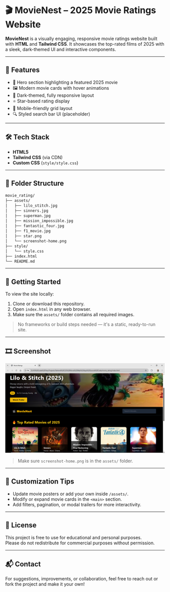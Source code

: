 # 🎬 MovieNest – 2025 Movie Ratings Website

**MovieNest** is a visually engaging, responsive movie ratings website built with **HTML** and **Tailwind CSS**. It showcases the top-rated films of 2025 with a sleek, dark-themed UI and interactive components.

---

## 🌟 Features

- 🎥 Hero section highlighting a featured 2025 movie
- 🖼 Modern movie cards with hover animations
- 🌌 Dark-themed, fully responsive layout
- ⭐ Star-based rating display
- 📱 Mobile-friendly grid layout
- 🔍 Styled search bar UI (placeholder)

---

## 🛠 Tech Stack

- **HTML5**
- **Tailwind CSS** (via CDN)
- **Custom CSS** (`style/style.css`)

---

## 📁 Folder Structure

```
movie_rating/
├── assets/
│   ├── lilo_stitch.jpg
│   ├── sinners.jpg
│   ├── superman.jpg
│   ├── mission_impossible.jpg
│   ├── fantastic_four.jpg
│   ├── f1_movie.jpg
│   ├── star.png
│   └── screenshot-home.png
├── style/
│   └── style.css
├── index.html
└── README.md
```

---

## 🚀 Getting Started

To view the site locally:

1. Clone or download this repository.
2. Open `index.html` in any web browser.
3. Make sure the `assets/` folder contains all required images.

> No frameworks or build steps needed — it's a static, ready-to-run site.

---

## 🎞 Screenshot

![MovieNest Screenshot](assets/screenshot-home.png)

> Make sure `screenshot-home.png` is in the `assets/` folder.

---

## 🔧 Customization Tips

- Update movie posters or add your own inside `/assets/`.
- Modify or expand movie cards in the `<main>` section.
- Add filters, pagination, or modal trailers for more interactivity.

---

## 📜 License

This project is free to use for educational and personal purposes.  
Please do not redistribute for commercial purposes without permission.

---

## 📬 Contact

For suggestions, improvements, or collaboration, feel free to reach out or fork the project and make it your own!
